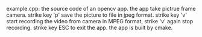 example.cpp: the source code of an opencv app.
the app take pictrue frame camera. strike key 'p' save the picture to file in jpeg format.
strike key 'v' start recording the video from camera in MPEG format, strike 'v' again stop recording.
strike key ESC to exit the app.
the app is built by cmake. 
